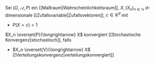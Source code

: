 Sei $(\Omega, \mathcal{A}, P)$ ein [[Maßraum|Wahrscheinlichkeitsraum]], $X, (X_n)_{n \in \mathbb{N}}$ $d$-dimensionale [[Zufallsvariable|Zufallsvektoren]], $c \in \mathbb{R}^d$ mit
- $P(X = c) = 1$

$X_n \overset{P}{\longrightarrow} X$ konvergiert [[Stochastische Konvergenz|stochastisch]], falls
- $X_n \overset{V}{\longrightarrow} X$ [[Verteilungskonvergenz|verteilungskonvergiert]]